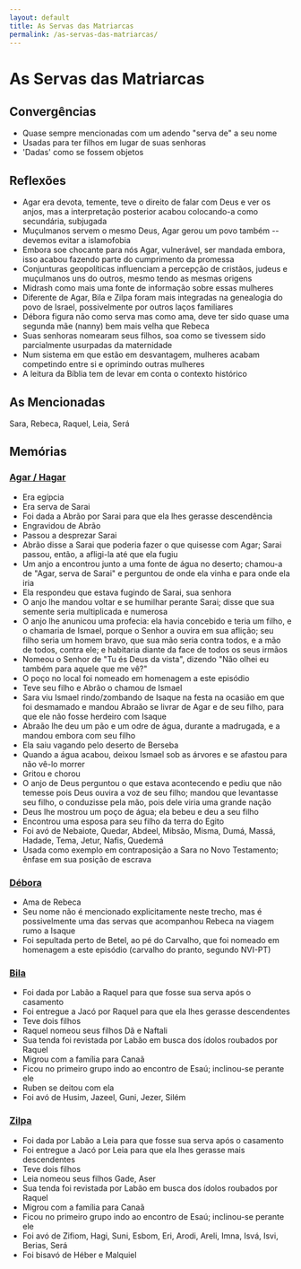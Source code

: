 ```yaml
---
layout: default
title: As Servas das Matriarcas
permalink: /as-servas-das-matriarcas/
---
```


# As Servas das Matriarcas 


## Convergências
- Quase sempre mencionadas com um adendo "serva de" a seu nome
- Usadas para ter filhos em lugar de suas senhoras
- 'Dadas' como se fossem objetos

## Reflexões
- Agar era devota, temente, teve o direito de falar com Deus e ver os anjos, mas a interpretação posterior acabou colocando-a como secundária, subjugada
- Muçulmanos servem o mesmo Deus, Agar gerou um povo também -- devemos evitar a islamofobia
- Embora soe chocante para nós Agar, vulnerável, ser mandada embora, isso acabou fazendo parte do cumprimento da promessa
- Conjunturas geopolíticas influenciam a percepção de cristãos, judeus e muçulmanos uns do outros, mesmo tendo as mesmas origens
- Midrash como mais uma fonte de informação sobre essas mulheres
- Diferente de Agar, Bila e Zilpa foram mais integradas na genealogia do povo de Israel, possivelmente por outros laços familiares
- Débora figura não como serva mas como ama, deve ter sido quase uma segunda mãe (nanny) bem mais velha que Rebeca
- Suas senhoras nomearam seus filhos, soa como se tivessem sido parcialmente usurpadas da maternidade
- Num sistema em que estão em desvantagem, mulheres acabam competindo entre si e oprimindo outras mulheres
- A leitura da Bíblia tem de levar em conta o contexto histórico


## As Mencionadas

Sara, Rebeca, Raquel, Leia, Será


## Memórias

### [Agar / Hagar](../agar)

- Era egípcia
- Era serva de Sarai
- Foi dada a Abrão por Sarai para que ela lhes gerasse descendência
- Engravidou de Abrão
- Passou a desprezar Sarai
- Abrão disse a Sarai que poderia fazer o que quisesse com Agar; Sarai passou, então, a afligi-la até que ela fugiu
- Um anjo a encontrou junto a uma fonte de água no deserto; chamou-a de "Agar, serva de Sarai" e perguntou de onde ela vinha e para onde ela iria
- Ela respondeu que estava fugindo de Sarai, sua senhora
- O anjo lhe mandou voltar e se humilhar perante Sarai; disse que sua semente seria multiplicada e numerosa
- O anjo lhe anunicou uma profecia: ela havia concebido e teria um filho, e o chamaria de Ismael, porque o Senhor a ouvira em sua aflição; seu filho seria um homem bravo, que sua mão seria contra todos, e a mão de todos, contra ele; e habitaria diante da face de todos os seus irmãos
- Nomeou o Senhor de "Tu és Deus da vista", dizendo "Não olhei eu também para aquele que me vê?"
- O poço no local foi nomeado em homenagem a este episódio
- Teve seu filho e Abrão o chamou de Ismael
- Sara viu Ismael rindo/zombando de Isaque na festa na ocasião em que foi desmamado e mandou Abraão se livrar de Agar e de seu filho, para que ele não fosse herdeiro com Isaque
- Abraão lhe deu um pão e um odre de água, durante a madrugada, e a mandou embora com seu filho
- Ela saiu vagando pelo deserto de Berseba
- Quando a água acabou, deixou Ismael sob as árvores e se afastou para não vê-lo morrer
- Gritou e chorou
- O anjo de Deus perguntou o que estava acontecendo e pediu que não temesse pois Deus ouvira a voz de seu filho; mandou que levantasse seu filho, o conduzisse pela mão, pois dele viria uma grande nação
- Deus lhe mostrou um poço de água; ela bebeu e deu a seu filho
- Encontrou uma esposa para seu filho da terra do Egito 
- Foi avó de Nebaiote, Quedar, Abdeel, Mibsão, Misma, Dumá, Massá, Hadade, Tema, Jetur, Nafis, Quedemá
- Usada como exemplo em contraposição a Sara no Novo Testamento; ênfase em sua posição de escrava

### [Débora](../debora)

- Ama de Rebeca
- Seu nome não é mencionado explicitamente neste trecho, mas é possivelmente uma das servas que acompanhou Rebeca na viagem rumo a Isaque
- Foi sepultada perto de Betel, ao pé do Carvalho, que foi nomeado em homenagem a este episódio (carvalho do pranto, segundo NVI-PT)


### [Bila](../bila)

- Foi dada por Labão a Raquel para que fosse sua serva após o casamento
- Foi entregue a Jacó por Raquel para que ela lhes gerasse descendentes
- Teve dois filhos
- Raquel nomeou seus filhos Dã e Naftali
- Sua tenda foi revistada por Labão em busca dos ídolos roubados por Raquel
- Migrou com a família para Canaã
- Ficou no primeiro grupo indo ao encontro de Esaú; inclinou-se perante ele
- Ruben se deitou com ela
- Foi avó de Husim, Jazeel, Guni, Jezer, Silém


### [Zilpa](../zilpa)

- Foi dada por Labão a Leia para que fosse sua serva após o casamento
- Foi entregue a Jacó por Leia para que ela lhes gerasse mais descendentes
- Teve dois filhos
- Leia nomeou seus filhos Gade, Aser
- Sua tenda foi revistada por Labão em busca dos ídolos roubados por Raquel
- Migrou com a família para Canaã
- Ficou no primeiro grupo indo ao encontro de Esaú; inclinou-se perante ele
- Foi avó de Zifiom, Hagi, Suni, Esbom, Eri, Arodi, Areli, Imna, Isvá, Isvi, Berias, Será
- Foi bisavó de Héber e Malquiel
